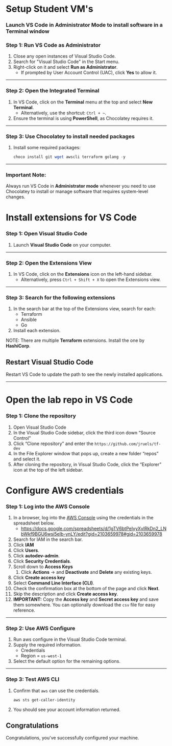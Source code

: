 # Setup Student VM's

### Launch VS Code in Administrator Mode to install software in a Terminal window

### Step 1: Run VS Code as Administrator

1. Close any open instances of Visual Studio Code.
2. Search for "Visual Studio Code" in the Start menu.
3. Right-click on it and select **Run as Administrator**.
   - If prompted by User Account Control (UAC), click **Yes** to allow it.

---

### **Step 2: Open the Integrated Terminal**

1. In VS Code, click on the **Terminal** menu at the top and select **New Terminal**.
   - Alternatively, use the shortcut: `Ctrl + ~`.
2. Ensure the terminal is using **PowerShell**, as Chocolatey requires it.

---

### **Step 3: Use Chocolatey to install needed packages**

1. Install some required packages:

   ```powershell
   choco install git wget awscli terraform golang -y
   ```

---

### **Important Note:**

Always run VS Code in **Administrator mode** whenever you need to use Chocolatey to install or manage software that requires system-level changes.

# Install extensions for VS Code

### **Step 1: Open Visual Studio Code**

1. Launch **Visual Studio Code** on your computer.

---

### **Step 2: Open the Extensions View**

1. In VS Code, click on the **Extensions** icon on the left-hand sidebar. 
   - Alternatively, press `Ctrl + Shift + X` to open the Extensions view.

---

### **Step 3: Search for the following extensions**

1. In the search bar at the top of the Extensions view, search for each:
   * Terraform
   * Ansible
   * Go
2. Install each extension. 

NOTE: There are multiple **Terraform** extensions. Install the one by **HashiCorp**.

## Restart Visual Studio Code

Restart VS Code to update the path to see the newly installed applications.

---

# Open the lab repo in VS Code

### Step 1: Clone the repository

1. Open Visual Studio Code
2. In the Visual Studio Code sidebar, click the third icon down “Source Control”
3. Click “Clone repository” and enter the `https://github.com/jruels/tf-dev`
4. In the File Explorer window that pops up, create a new folder “repos” and select it.
5. After cloning the repository, in Visual Studio Code, click the “Explorer” icon at the top of the left sidebar.

# Configure AWS credentials

### **Step 1: Log into the AWS Console**

1. In a browser, log into the [AWS Console](https://console.aws.amazon.com/) using the credentials in the spreadsheet below.
    * https://docs.google.com/spreadsheets/d/1gTV6btPeIyyXylRkDn2_LNbWkf9BGU6wsi5eIb-ynLY/edit?gid=2103659978#gid=2103659978
2. Search for IAM in the search bar.
3. Click **IAM**
4. Click **Users**.
5. Click **autodev-admin**.
6. Click **Security Credentials**.
7. Scroll down to **Access Keys**
   1. Click **Actions** -> and **Deactivate** and **Delete** any existing keys.
8. Click **Create access key**
9. Select **Command Line Interface (CLI)**. 
10. Check the confirmation box at the bottom of the page and click **Next**.
11. Skip the description and click **Create access key**.
12. **IMPORTANT:** Copy the **Access key** and **Secret access key** and save them somewhere. You can optionally download the `csv` file for easy reference. 

---

### **Step 2: Use AWS Configure**

1. Run aws configure in the Visual Studio Code terminal. 
2. Supply the required information.
   * Credentials 
   * Region = `us-west-1`
3. Select the default option for the remaining options.

---

### **Step 3: Test AWS CLI**

1. Confirm that `aws` can use the credentials.

   ```
   aws sts get-caller-identity
   ```

2. You should see your account information returned.



## Congratulations

Congratulations, you've successfully configured your machine.
